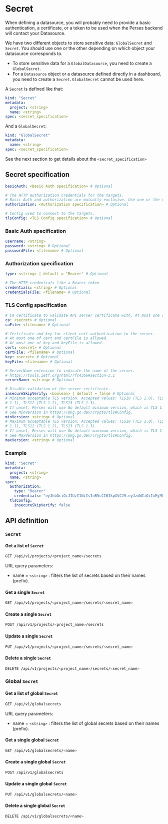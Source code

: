 # Secret

When defining a datasource, you will probably need to provide a basic authentication, a certificate, or a token to be
used when the Perses backend will contact your Datasource.

We have two different objects to store sensitive data: `GlobalSecret` and `Secret`.
You should use one or the other depending on which object your datasource corresponds to.

- To store sensitive data for a `GlobalDatasource`, you need to create a `GlobalSecret`.
- For a `Datasource` object or a datasource defined directly in a dashboard, you need to create a `Secret`. `GlobalSecret` cannot be used here.

A `Secret` is defined like that:

```yaml
kind: "Secret"
metadata:
  project: <string>
  name: <string>
spec: <secret_specification>
```

And a `GlobalSecret`:

```yaml
kind: "GlobalSecret"
metadata:
  name: <string>
spec: <secret_specification>
```

See the next section to get details about the `<secret_specification>`

## Secret specification

```yaml
basicAuth: <Basic Auth specification> # Optional

# The HTTP authorization credentials for the targets.
# Basic Auth and authorization are mutually exclusive. Use one or the other not both at the same time.
authorization: <Authorization specification> # Optional

# Config used to connect to the targets.
tlsConfig: <TLS Config specification> # Optional
```

### Basic Auth specification

```yaml
username: <string>
password: <string> # Optional
passwordFile: <filename> # Optional
```

### Authorization specification

```yaml
type: <string> | default = "Bearer" # Optional

# The HTTP credentials like a Bearer token
credentials: <string> # Optional
credentialsFile: <filename> # Optional
```

### TLS Config specification

```yaml
# CA certificate to validate API server certificate with. At most one of ca and ca_file is allowed.
ca: <secret> # Optional
caFile: <filename> # Optional

# Certificate and key for client cert authentication to the server.
# At most one of cert and certFile is allowed.
# At most one of key and keyFile is allowed.
cert: <secret> # Optional
certFile: <filename> # Optional
key: <secret> # Optional
keyFile: <filename> # Optional

# ServerName extension to indicate the name of the server.
# https://tools.ietf.org/html/rfc4366#section-3.1
serverName: <string> # Optional

# Disable validation of the server certificate.
insecureSkipVerify: <boolean> | default = false # Optional
# Minimum acceptable TLS version. Accepted values: TLS10 (TLS 1.0), TLS11 (TLS
# 1.1), TLS12 (TLS 1.2), TLS13 (TLS 1.3).
# If unset, Perses will use Go default minimum version, which is TLS 1.2.
# See MinVersion in https://pkg.go.dev/crypto/tls#Config.
minVersion: <string> # Optional
# Maximum acceptable TLS version. Accepted values: TLS10 (TLS 1.0), TLS11 (TLS
# 1.1), TLS12 (TLS 1.2), TLS13 (TLS 1.3).
# If unset, Perses will use Go default maximum version, which is TLS 1.3.
# See MaxVersion in https://pkg.go.dev/crypto/tls#Config.
maxVersion: <string> # Optional
```

### Example

```yaml
kind: "Secret"
metadata:
  project: <string>
  name: <string>
spec:
  authorization:
    type: "Bearer"
    credentials: "eyJhbGciOiJIUzI1NiIsInR5cCI6IkpXVCJ9.eyJzdWIiOiIxMjM0NTY3ODkwIiwibmFtZSI6IkpvaG4gRG9lIiwiaWF0IjoxNTE2MjM5MDIyfQ.SflKxwRJSMeKKF2QT4fwpMeJf36POk6yJV_adQssw5c"
  tlsConfig:
    insecureSkipVerify: false
```

## API definition

### `Secret`

#### Get a list of `Secret`

```bash
GET /api/v1/projects/<project_name>/secrets
```

URL query parameters:

- name = `<string>` : filters the list of secrets based on their names (prefix).

#### Get a single `Secret`

```bash
GET /api/v1/projects/<project_name>/secrets/<secret_name>
```

#### Create a single `Secret`

```bash
POST /api/v1/projects/<project_name>/secrets
```

#### Update a single `Secret`

```bash
PUT /api/v1/projects/<project_name>/secrets/<secret_name>
```

#### Delete a single `Secret`

```bash
DELETE /api/v1/projects/<project_name>/secrets/<secret_name>
```

### Global `Secret`

#### Get a list of global `Secret`

```bash
GET /api/v1/globalsecrets
```

URL query parameters:

- name = `<string>` : filters the list of global secrets based on their names (prefix).

#### Get a single global `Secret`

```bash
GET /api/v1/globalsecrets/<name>
```

#### Create a single global `Secret`

```bash
POST /api/v1/globalsecrets
```

#### Update a single global `Secret`

```bash
PUT /api/v1/globalsecrets/<name>
```

#### Delete a single global `Secret`

```bash
DELETE /api/v1/globalsecrets/<name>
```
